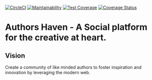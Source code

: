 [![CircleCI](https://circleci.com/gh/andela/ah-rambo-frontend.svg?style=svg)](https://circleci.com/gh/andela/ah-rambo-frontend) [![Maintainability](https://api.codeclimate.com/v1/badges/4d675339d4bcd40c6615/maintainability)](https://codeclimate.com/github/andela/ah-rambo-frontend/maintainability) [![Test Coverage](https://api.codeclimate.com/v1/badges/4d675339d4bcd40c6615/test_coverage)](https://codeclimate.com/github/andela/ah-rambo-frontend/test_coverage) [![Coverage Status](https://coveralls.io/repos/github/andela/ah-rambo-frontend/badge.svg?branch=develop)](https://coveralls.io/github/andela/ah-rambo-frontend?branch=develop)


# Authors Haven - A Social platform for the creative at heart.

## Vision

Create a community of like minded authors to foster inspiration and innovation
by leveraging the modern web.
